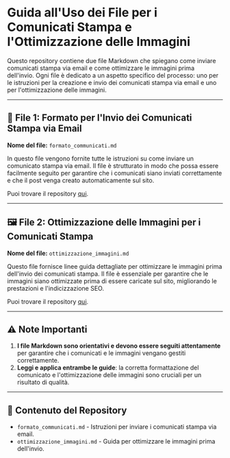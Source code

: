 # Guida all'Uso dei File per i Comunicati Stampa e l'Ottimizzazione delle Immagini

Questo repository contiene due file Markdown che spiegano come inviare comunicati stampa via email e come ottimizzare le immagini prima dell'invio. Ogni file è dedicato a un aspetto specifico del processo: uno per le istruzioni per la creazione e invio dei comunicati stampa via email e uno per l'ottimizzazione delle immagini.

---

## 📨 **File 1: Formato per l'Invio dei Comunicati Stampa via Email**

**Nome del file:** `formato_communicati.md`

In questo file vengono fornite tutte le istruzioni su come inviare un comunicato stampa via email. 
Il file è strutturato in modo che possa essere facilmente seguito per garantire che i comunicati siano inviati correttamente e che il post venga creato automaticamente sul sito.

Puoi trovare il repository [qui](https://github.com/hmtechnology/post-by-email/blob/main/formato_comunicati.md).

---

## 🖼️ **File 2: Ottimizzazione delle Immagini per i Comunicati Stampa**

**Nome del file:** `ottimizzazione_immagini.md`

Questo file fornisce linee guida dettagliate per ottimizzare le immagini prima dell'invio dei comunicati stampa. 
Il file è essenziale per garantire che le immagini siano ottimizzate prima di essere caricate sul sito, migliorando le prestazioni e l'indicizzazione SEO.

Puoi trovare il repository [qui](https://github.com/hmtechnology/post-by-email/blob/main/ottimizzazione_immagini.md).

---

## ⚠️ **Note Importanti**

1. **I file Markdown sono orientativi e devono essere seguiti attentamente** per garantire che i comunicati e le immagini vengano gestiti correttamente.
2. **Leggi e applica entrambe le guide**: la corretta formattazione del comunicato e l'ottimizzazione delle immagini sono cruciali per un risultato di qualità.
   
---

## 📂 Contenuto del Repository

- `formato_communicati.md` - Istruzioni per inviare i comunicati stampa via email.
- `ottimizzazione_immagini.md` - Guida per ottimizzare le immagini prima dell'invio.
